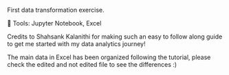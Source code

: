 First data transformation exercise.

🔧 Tools: Jupyter Notebook, Excel

Credits to Shahsank Kalanithi for making such an easy to follow along guide to get me started with my data analytics journey!

The main data in Excel has been organized following the tutorial, please check the edited and not edited file to see the differences :) 
